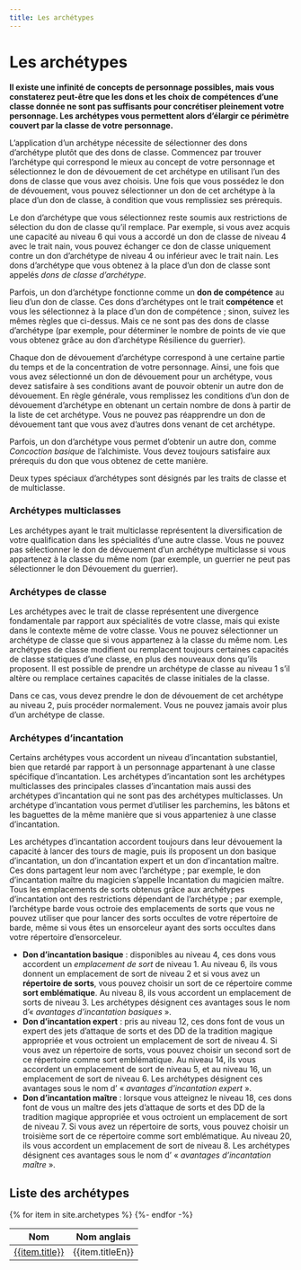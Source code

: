 ```yaml
---
title: Les archétypes
---
```


# Les archétypes

**Il existe une infinité de concepts de personnage possibles, mais vous constaterez peut-être que les dons et les choix de compétences d’une classe donnée ne sont pas suffisants pour concrétiser pleinement votre personnage. Les archétypes vous permettent alors d’élargir ce périmètre couvert par la classe de votre personnage.**

L’application d’un archétype nécessite de sélectionner des dons d’archétype plutôt que des dons de classe. Commencez par trouver l’archétype qui correspond le mieux au concept de votre personnage et sélectionnez le don de dévouement de cet archétype en utilisant l’un des dons de classe que vous avez choisis. Une fois que vous possédez le don de dévouement, vous pouvez sélectionner un don de cet archétype à la place d’un don de classe, à condition que vous remplissiez ses prérequis.

Le don d’archétype que vous sélectionnez reste soumis aux restrictions de sélection du don de classe qu’il remplace. Par exemple, si vous avez acquis une capacité au niveau 6 qui vous a accordé un don de classe de niveau 4 avec le trait nain, vous pouvez échanger ce don de classe uniquement contre un don d’archétype de niveau 4 ou inférieur avec le trait nain. Les dons d’archétype que vous obtenez à la place d’un don de classe sont appelés *dons de classe d’archétype*.

Parfois, un don d’archétype fonctionne comme un **don de compétence** au lieu d’un don de classe. Ces dons d’archétypes ont le trait **compétence** et vous les sélectionnez à la place d’un don de compétence ; sinon, suivez les mêmes règles que ci-dessus. Mais ce ne sont pas des dons de classe d’archétype (par exemple, pour déterminer le nombre de points de vie que vous obtenez grâce au don d’archétype Résilience du guerrier).

Chaque don de dévouement d’archétype correspond à une certaine partie du temps et de la concentration de votre personnage. Ainsi, une fois que vous avez sélectionné un don de dévouement pour un archétype, vous devez satisfaire à ses conditions avant de pouvoir obtenir un autre don de dévouement. En règle générale, vous remplissez les conditions d’un don de dévouement d’archétype en obtenant un certain nombre de dons à partir de la liste de cet archétype. Vous ne pouvez pas réapprendre un don de dévouement tant que vous avez d’autres dons venant de cet archétype.

Parfois, un don d’archétype vous permet d’obtenir un autre don, comme *Concoction basique* de l’alchimiste. Vous devez toujours satisfaire aux prérequis du don que vous obtenez de cette manière.

Deux types spéciaux d’archétypes sont désignés par les traits de classe et de multiclasse. 

### Archétypes multiclasses

Les archétypes ayant le trait multiclasse représentent la diversification de votre qualification dans les spécialités d’une autre classe. Vous ne pouvez pas sélectionner le don de dévouement d’un archétype multiclasse si vous appartenez à la classe du même nom (par exemple, un guerrier ne peut pas sélectionner le don Dévouement du guerrier).

### Archétypes de classe

Les archétypes avec le trait de classe représentent une divergence fondamentale par rapport aux spécialités de votre classe, mais qui existe dans le contexte même de votre classe. Vous ne pouvez sélectionner un archétype de classe que si vous appartenez à la classe du même nom. Les archétypes de classe modifient ou remplacent toujours certaines capacités de classe statiques d’une classe, en plus des nouveaux dons qu’ils proposent. Il est possible de prendre un archétype de classe au niveau 1 s’il altère ou remplace certaines capacités de classe initiales de la classe.

Dans ce cas, vous devez prendre le don de dévouement de cet archétype au niveau 2, puis procéder normalement. Vous ne pouvez jamais avoir plus d’un archétype de classe. 

### Archétypes d’incantation

Certains archétypes vous accordent un niveau d’incantation substantiel, bien que retardé par rapport à un personnage appartenant à une classe spécifique d’incantation. Les archétypes d’incantation sont les archétypes multiclasses des principales classes d’incantation mais aussi des archétypes d’incantation qui ne sont pas des archétypes multiclasses. Un archétype d’incantation vous permet d’utiliser les parchemins, les bâtons et les baguettes de la même manière que si vous apparteniez à une classe d’incantation.

Les archétypes d’incantation accordent toujours dans leur dévouement la capacité à lancer des tours de magie, puis ils proposent un don basique d’incantation, un don d’incantation expert et un don d’incantation maître. Ces dons partagent leur nom avec l’archétype ; par exemple, le don d’incantation maître du magicien s’appelle Incantation du magicien maître. Tous les emplacements de sorts obtenus grâce aux archétypes d’incantation ont des restrictions dépendant de l’archétype ; par exemple, l’archétype barde vous octroie des emplacements de sorts que vous ne pouvez utiliser que pour lancer des sorts occultes de votre répertoire de barde, même si vous êtes un ensorceleur ayant des sorts occultes dans votre répertoire d’ensorceleur.

- **Don d’incantation basique** : disponibles au niveau 4, ces dons vous accordent un *emplacement de sort* de niveau 1. Au niveau 6, ils vous donnent un emplacement de sort de niveau 2 et si vous avez un **répertoire de sorts**, vous pouvez choisir un sort de ce répertoire comme **sort emblématique**. Au niveau 8, ils vous accordent un emplacement de sorts de niveau 3. Les archétypes désignent ces avantages sous le nom d’« *avantages d’incantation basiques* ».
- **Don d’incantation expert** : pris au niveau 12, ces dons font de vous un expert des jets d’attaque de sorts et des DD de la tradition magique appropriée et vous octroient un emplacement de sort de niveau 4. Si vous avez un répertoire de sorts, vous pouvez choisir un second sort de ce répertoire comme sort emblématique. Au niveau 14, ils vous accordent un emplacement de sort de niveau 5, et au niveau 16, un emplacement de sort de niveau 6. Les archétypes désignent ces avantages sous le nom d’ « *avantages d’incantation expert* ».
- **Don d’incantation maître** : lorsque vous atteignez le niveau 18, ces dons font de vous un maître des jets d’attaque de sorts et des DD de la tradition magique appropriée et vous octroient un emplacement de sort de niveau 7. Si vous avez un répertoire de sorts, vous pouvez choisir un troisième sort de ce répertoire comme sort emblématique. Au niveau 20, ils vous accordent un emplacement de sort de niveau 8. Les archétypes désignent ces avantages sous le nom d’ « *avantages d’incantation maître* ».

## Liste des archétypes

<table>
    <thead>
	    <tr>
            <th>Nom</th>
            <th>Nom anglais</th>
        </tr>
    </thead>
    <tbody>
	{% for item in site.archetypes %}
	  <tr>
	  	<td><a href="{{ item.url | relative_url }}">{{item.title}}</a></td>
	  	<td>{{item.titleEn}}</td>
	  </tr>
	{%- endfor -%}
    </tbody>
</table>